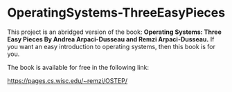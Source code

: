 # OperatingSystems-ThreeEasyPieces

This project is an abridged version of the book: **Operating Systems: Three Easy Pieces By Andrea Arpaci-Dusseau and Remzi Arpaci-Dusseau.**
If you want an easy introduction to operating systems, then this book is for you.

The book is available for free in the following link:

https://pages.cs.wisc.edu/~remzi/OSTEP/
